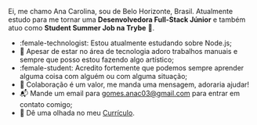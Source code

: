 Ei, me chamo Ana Carolina, sou de Belo Horizonte, Brasil. Atualmente estudo para me tornar uma **Desenvolvedora Full-Stack Júnior** e também atuo como **Student Summer Job na Trybe** 🚀.

- :female-technologist: Estou atualmente estudando sobre Node.js;
- :art: Apesar de estar no área de tecnologia adoro trabalhos manuais e sempre que posso estou fazendo algo artístico;
- :female-student: Acredito fortemente que podemos sempre aprender alguma coisa com alguém ou com alguma situação;
- :speech_balloon: Colaboração é um valor, me manda uma mensagem, adoraria ajudar!
- :mailbox_with_mail: Mande um email para gomes.anac03@gmail.com para entrar em contato comigo;
- :page_facing_up: Dê uma olhada no meu [Currículo](https://gitconnected.com/gomesanac/resume).

